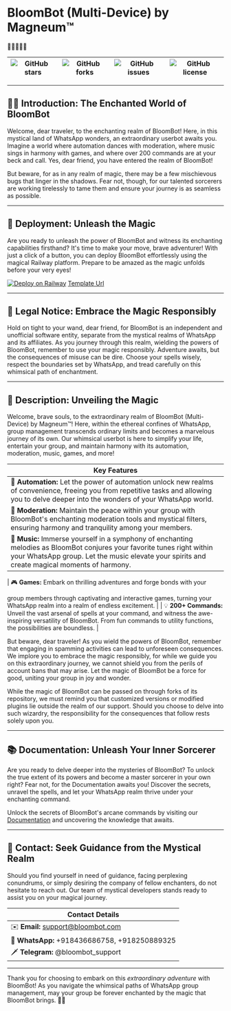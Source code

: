 # BloomBot (Multi-Device) by Magneum™

🌼🤖🌟🔮💫

| ![GitHub stars](https://img.shields.io/github/stars/magneum/BloomBot?style=social) | ![GitHub forks](https://img.shields.io/github/forks/magneum/BloomBot?style=social) | ![GitHub issues](https://img.shields.io/github/issues/magneum/BloomBot) | ![GitHub license](https://img.shields.io/github/license/magneum/BloomBot) |
| ---------------------------------------------------------------------------------- | ---------------------------------------------------------------------------------- | ----------------------------------------------------------------------- | ------------------------------------------------------------------------- |

---

## 🌼🤖 **Introduction: The Enchanted World of BloomBot**

Welcome, dear traveler, to the enchanting realm of BloomBot! Here, in this mystical land of WhatsApp wonders, an extraordinary userbot awaits you. Imagine a world where automation dances with moderation, where music sings in harmony with games, and where over 200 commands are at your beck and call. Yes, dear friend, you have entered the realm of BloomBot!

But beware, for as in any realm of magic, there may be a few mischievous bugs that linger in the shadows. Fear not, though, for our talented sorcerers are working tirelessly to tame them and ensure your journey is as seamless as possible.

---

## 🚀 **Deployment: Unleash the Magic**

Are you ready to unleash the power of BloomBot and witness its enchanting capabilities firsthand? It's time to make your move, brave adventurer! With just a click of a button, you can deploy BloomBot effortlessly using the magical Railway platform. Prepare to be amazed as the magic unfolds before your very eyes!

[![Deploy on Railway](https://railway.app/button.svg)](https://railway.app/template/rwLjVm?referralCode=B6ZmKf)
[Template Url](https://railway.app/template/rwLjVm?referralCode%253DB6ZmKf)

---

## 🚨 **Legal Notice: Embrace the Magic Responsibly**

Hold on tight to your wand, dear friend, for BloomBot is an independent and unofficial software entity, separate from the mystical realms of WhatsApp and its affiliates. As you journey through this realm, wielding the powers of BloomBot, remember to use your magic responsibly. Adventure awaits, but the consequences of misuse can be dire. Choose your spells wisely, respect the boundaries set by WhatsApp, and tread carefully on this whimsical path of enchantment.

---

## 📝 **Description: Unveiling the Magic**

Welcome, brave souls, to the extraordinary realm of BloomBot (Multi-Device) by Magneum™! Here, within the ethereal confines of WhatsApp, group management transcends ordinary limits and becomes a marvelous journey of its own. Our whimsical userbot is here to simplify your life, entertain your group, and maintain harmony with its automation, moderation, music, games, and more!

| **Key Features**                                                                                                                                                                                                         |
| ------------------------------------------------------------------------------------------------------------------------------------------------------------------------------------------------------------------------ |
| 🔮 **Automation:** Let the power of automation unlock new realms of convenience, freeing you from repetitive tasks and allowing you to delve deeper into the wonders of your WhatsApp world.                             |
| 🌟 **Moderation:** Maintain the peace within your group with BloomBot's enchanting moderation tools and mystical filters, ensuring harmony and tranquility among your members.                                           |
| 🎵 **Music:** Immerse yourself in a symphony of enchanting melodies as BloomBot conjures your favorite tunes right within your WhatsApp group. Let the music elevate your spirits and create magical moments of harmony. |

| 🎮 **Games:** Embark on thrilling adventures and forge bonds with your

group members through captivating and interactive games, turning your WhatsApp realm into a realm of endless excitement. |
| 💡 **200+ Commands:** Unveil the vast arsenal of spells at your command, and witness the awe-inspiring versatility of BloomBot. From fun commands to utility functions, the possibilities are boundless. |

But beware, dear traveler! As you wield the powers of BloomBot, remember that engaging in spamming activities can lead to unforeseen consequences. We implore you to embrace the magic responsibly, for while we guide you on this extraordinary journey, we cannot shield you from the perils of account bans that may arise. Let the magic of BloomBot be a force for good, uniting your group in joy and wonder.

While the magic of BloomBot can be passed on through forks of its repository, we must remind you that customized versions or modified plugins lie outside the realm of our support. Should you choose to delve into such wizardry, the responsibility for the consequences that follow rests solely upon you.

---

## 📚 **Documentation: Unleash Your Inner Sorcerer**

Are you ready to delve deeper into the mysteries of BloomBot? To unlock the true extent of its powers and become a master sorcerer in your own right? Fear not, for the Documentation awaits you! Discover the secrets, unravel the spells, and let your WhatsApp realm thrive under your enchanting command.

Unlock the secrets of BloomBot's arcane commands by visiting our [Documentation](https://bit.ly/bloombot-docs) and uncovering the knowledge that awaits.

---

## 💌 **Contact: Seek Guidance from the Mystical Realm**

Should you find yourself in need of guidance, facing perplexing conundrums, or simply desiring the company of fellow enchanters, do not hesitate to reach out. Our team of mystical developers stands ready to assist you on your magical journey.

| **Contact Details**                           |
| --------------------------------------------- |
| ✉️ **Email:** support@bloombot.com            |
| 📱 **WhatsApp:** +918436686758, +918250889325 |
| 🗡️ **Telegram:** @bloombot_support            |

---

Thank you for choosing to embark on this _extraordinary adventure_ with BloomBot! As you navigate the whimsical paths of WhatsApp group management, may your group be forever enchanted by the magic that BloomBot brings. 🤖✨
